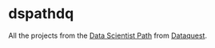 # dspathdq
All the projects from the [Data Scientist Path](https://www.dataquest.io/path/data-scientist) from [Dataquest](https://www.dataquest.io/).

